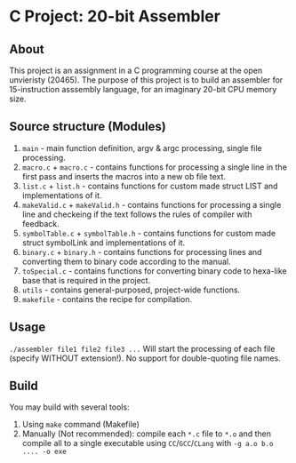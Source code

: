 # C Project: 20-bit Assembler

## About
This project is an assignment in a C programming course at the open unvieristy (20465). The purpose of this project is to build an assembler for 15-instruction asssembly language, for an imaginary 20-bit CPU memory size.


## Source structure (Modules)
1. `main` - main function definition, argv & argc processing, single file processing.
2. `macro.c` + `macro.c` - contains functions for processing a single line in the first pass and inserts the macros into a new ob file text.
3. `list.c` + `list.h` - contains functions for custom made struct LIST and implementations of it.
4. `makeValid.c` + `makeValid.h` - contains functions for processing a single line and checkeing if the text follows the rules of compiler with feedback.
5. `symbolTable.c` + `symbolTable.h` - contains functions for custom made struct symbolLink and implementations of it.
6. `binary.c` + `binary.h` -  contains functions for processing lines and converting them to binary code according to the manual.
7. `toSpecial.c` - contains functions for converting binary code to hexa-like base that is required in the project.
8. `utils` - contains general-purposed, project-wide functions.
9. `makefile` - contains the recipe for compilation.

## Usage
`./assembler file1 file2 file3 ...`
Will start the processing of each file (specify WITHOUT extension!). No support for double-quoting file names.

## Build
You may build with several tools:
1. Using `make` command (Makefile)
2. Manually (Not recommended): compile each `*.c` file to `*.o` and then compile all to a single executable using `CC`/`GCC`/`CLang` with `-g a.o b.o .... -o exe`

